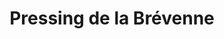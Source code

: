 ---
title: "Pressing de la Brévenne"
url: /sain-bel/pressing-de-la-brevenne/
shop: blanchisserie
---